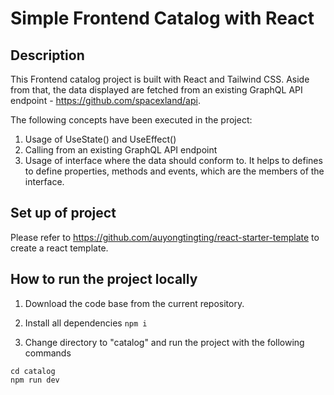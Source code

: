 # Simple Frontend Catalog with React 

## Description 
This Frontend catalog project is built with React and Tailwind CSS. Aside from that, the data displayed are fetched from an existing GraphQL API endpoint - https://github.com/spacexland/api. 

The following concepts have been executed in the project: 
1. Usage of UseState() and UseEffect() 
2. Calling from an existing GraphQL API endpoint 
3. Usage of interface where the data should conform to. It helps to defines to define properties, methods and events, which are the members of the interface. 

## Set up of project 
Please refer to https://github.com/auyongtingting/react-starter-template to create a react template. 

## How to run the project locally 
1. Download the code base from the current repository.

2. Install all dependencies 
```npm i``` 

3. Change directory to "catalog" and run the project with the following commands
``` 
cd catalog 
npm run dev
```


